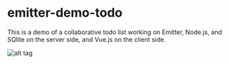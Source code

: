 # emitter-demo-todo
This is a demo of a collaborative todo list working on Emitter, Node.js, and SQlite on the server side, and Vue.js on the client side.

![alt tag](https://raw.githubusercontent.com/Florimond/emitter-demo-todo/blob/master/todo.gif)


